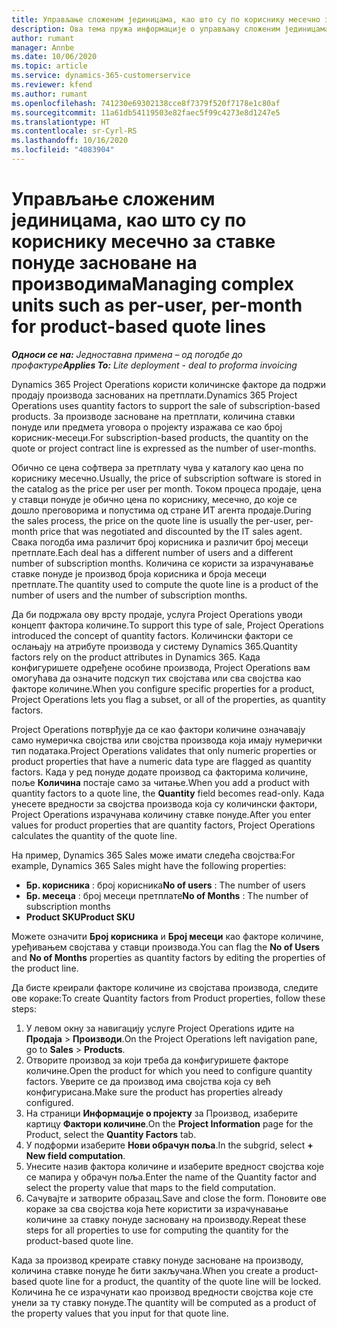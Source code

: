 ```yaml
---
title: Управљање сложеним јединицама, као што су по кориснику месечно за ставке понуде засноване на производима
description: Ова тема пружа информације о управљању сложеним јединицама за ставке понуде засноване на производу.
author: rumant
manager: Annbe
ms.date: 10/06/2020
ms.topic: article
ms.service: dynamics-365-customerservice
ms.reviewer: kfend
ms.author: rumant
ms.openlocfilehash: 741230e69302138cce8f7379f520f7178e1c80af
ms.sourcegitcommit: 11a61db54119503e82faec5f99c4273e8d1247e5
ms.translationtype: HT
ms.contentlocale: sr-Cyrl-RS
ms.lasthandoff: 10/16/2020
ms.locfileid: "4083904"
---
```

# <a name="managing-complex-units-such-as-per-user-per-month-for-product-based-quote-lines"></a><span data-ttu-id="d8a12-103">Управљање сложеним јединицама, као што су по кориснику месечно за ставке понуде засноване на производима</span><span class="sxs-lookup"><span data-stu-id="d8a12-103">Managing complex units such as per-user, per-month for product-based quote lines</span></span>

<span data-ttu-id="d8a12-104">_**Односи се на:** Једноставна примена – од погодбе до профактуре_</span><span class="sxs-lookup"><span data-stu-id="d8a12-104">_**Applies To:** Lite deployment - deal to proforma invoicing_</span></span>

<span data-ttu-id="d8a12-105">Dynamics 365 Project Operations користи количинске факторе да подржи продају производа заснованих на претплати.</span><span class="sxs-lookup"><span data-stu-id="d8a12-105">Dynamics 365 Project Operations uses quantity factors to support the sale of subscription-based products.</span></span> <span data-ttu-id="d8a12-106">За производе засноване на претплати, количина ставки понуде или предмета уговора о пројекту изражава се као број корисник-месеци.</span><span class="sxs-lookup"><span data-stu-id="d8a12-106">For subscription-based products, the quantity on the quote or project contract line is expressed as the number of user-months.</span></span>

<span data-ttu-id="d8a12-107">Обично се цена софтвера за претплату чува у каталогу као цена по кориснику месечно.</span><span class="sxs-lookup"><span data-stu-id="d8a12-107">Usually, the price of subscription software is stored in the catalog as the price per user per month.</span></span> <span data-ttu-id="d8a12-108">Током процеса продаје, цена у ставци понуде је обично цена по кориснику, месечно, до које се дошло преговорима и попустима од стране ИТ агента продаје.</span><span class="sxs-lookup"><span data-stu-id="d8a12-108">During the sales process, the price on the quote line is usually the per-user, per-month price that was negotiated and discounted by the IT sales agent.</span></span> <span data-ttu-id="d8a12-109">Свака погодба има различит број корисника и различит број месеци претплате.</span><span class="sxs-lookup"><span data-stu-id="d8a12-109">Each deal has a different number of users and a different number of subscription months.</span></span> <span data-ttu-id="d8a12-110">Количина се користи за израчунавање ставке понуде је производ броја корисника и броја месеци претплате.</span><span class="sxs-lookup"><span data-stu-id="d8a12-110">The quantity used to compute the quote line is a product of the number of users and the number of subscription months.</span></span>

<span data-ttu-id="d8a12-111">Да би подржала ову врсту продаје, услуга Project Operations уводи концепт фактора количине.</span><span class="sxs-lookup"><span data-stu-id="d8a12-111">To support this type of sale, Project Operations introduced the concept of quantity factors.</span></span> <span data-ttu-id="d8a12-112">Количински фактори се ослањају на атрибуте производа у систему Dynamics 365.</span><span class="sxs-lookup"><span data-stu-id="d8a12-112">Quantity factors rely on the product attributes in Dynamics 365.</span></span> <span data-ttu-id="d8a12-113">Када конфигуришете одређене особине производа, Project Operations вам омогућава да означите подскуп тих својстава или сва својства као факторе количине.</span><span class="sxs-lookup"><span data-stu-id="d8a12-113">When you configure specific properties for a product, Project Operations lets you flag a subset, or all of the properties, as quantity factors.</span></span>

<span data-ttu-id="d8a12-114">Project Operations потврђује да се као фактори количине означавају само нумеричка својства или својства производа која имају нумерички тип података.</span><span class="sxs-lookup"><span data-stu-id="d8a12-114">Project Operations validates that only numeric properties or product properties that have a numeric data type are flagged as quantity factors.</span></span> <span data-ttu-id="d8a12-115">Када у ред понуде додате производ са факторима количине, поље **Количина** постаје само за читање.</span><span class="sxs-lookup"><span data-stu-id="d8a12-115">When you add a product with quantity factors to a quote line, the **Quantity** field becomes read-only.</span></span> <span data-ttu-id="d8a12-116">Када унесете вредности за својства производа која су количински фактори, Project Operations израчунава количину ставке понуде.</span><span class="sxs-lookup"><span data-stu-id="d8a12-116">After you enter values for product properties that are quantity factors, Project Operations calculates the quantity of the quote line.</span></span>

<span data-ttu-id="d8a12-117">На пример, Dynamics 365 Sales може имати следећа својства:</span><span class="sxs-lookup"><span data-stu-id="d8a12-117">For example, Dynamics 365 Sales might have the following properties:</span></span>

- <span data-ttu-id="d8a12-118">**Бр. корисника** : број корисника</span><span class="sxs-lookup"><span data-stu-id="d8a12-118">**No of users** : The number of users</span></span>
- <span data-ttu-id="d8a12-119">**Бр. месеца** : број месеци претплате</span><span class="sxs-lookup"><span data-stu-id="d8a12-119">**No of Months** : The number of subscription months</span></span>
- <span data-ttu-id="d8a12-120">**Product SKU**</span><span class="sxs-lookup"><span data-stu-id="d8a12-120">**Product SKU**</span></span>

<span data-ttu-id="d8a12-121">Можете означити **Број корисника** и **Број месеци** као факторе количине, уређивањем својстава у ставци производа.</span><span class="sxs-lookup"><span data-stu-id="d8a12-121">You can flag the **No of Users** and **No of Months** properties as quantity factors by editing the properties of the product line.</span></span>

<span data-ttu-id="d8a12-122">Да бисте креирали факторе количине из својстава производа, следите ове кораке:</span><span class="sxs-lookup"><span data-stu-id="d8a12-122">To create Quantity factors from Product properties, follow these steps:</span></span>

1. <span data-ttu-id="d8a12-123">У левом окну за навигацију услуге Project Operations идите на **Продаја** > **Производи**.</span><span class="sxs-lookup"><span data-stu-id="d8a12-123">On the Project Operations left navigation pane, go to **Sales** > **Products**.</span></span>
2. <span data-ttu-id="d8a12-124">Отворите производ за који треба да конфигуришете факторе количине.</span><span class="sxs-lookup"><span data-stu-id="d8a12-124">Open the product for which you need to configure quantity factors.</span></span> <span data-ttu-id="d8a12-125">Уверите се да производ има својства која су већ конфигурисана.</span><span class="sxs-lookup"><span data-stu-id="d8a12-125">Make sure the product has properties already configured.</span></span>
3. <span data-ttu-id="d8a12-126">На страници **Информације о пројекту** за Производ, изаберите картицу **Фактори количине**.</span><span class="sxs-lookup"><span data-stu-id="d8a12-126">On the **Project Information** page for the Product, select the **Quantity Factors** tab.</span></span>
4. <span data-ttu-id="d8a12-127">У подформи изаберите **Нови обрачун поља**.</span><span class="sxs-lookup"><span data-stu-id="d8a12-127">In the subgrid, select **+ New field computation**.</span></span>
5. <span data-ttu-id="d8a12-128">Унесите назив фактора количине и изаберите вредност својства које се мапира у обрачун поља.</span><span class="sxs-lookup"><span data-stu-id="d8a12-128">Enter the name of the Quantity factor and select the property value that maps to the field computation.</span></span>
6. <span data-ttu-id="d8a12-129">Сачувајте и затворите образац.</span><span class="sxs-lookup"><span data-stu-id="d8a12-129">Save and close the form.</span></span> <span data-ttu-id="d8a12-130">Поновите ове кораке за сва својства која ћете користити за израчунавање количине за ставку понуде засновану на производу.</span><span class="sxs-lookup"><span data-stu-id="d8a12-130">Repeat these steps for all properties to use for computing the quantity for the product-based quote line.</span></span>

<span data-ttu-id="d8a12-131">Када за производ креирате ставку понуде засноване на производу, количина ставке понуде ће бити закључана.</span><span class="sxs-lookup"><span data-stu-id="d8a12-131">When you create a product-based quote line for a product, the quantity of the quote line will be locked.</span></span> <span data-ttu-id="d8a12-132">Количина ће се израчунати као производ вредности својства које сте унели за ту ставку понуде.</span><span class="sxs-lookup"><span data-stu-id="d8a12-132">The quantity will be computed as a product of the property values that you input for that quote line.</span></span>
